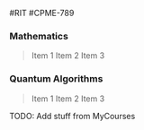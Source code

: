 #RIT #CPME-789 
### Mathematics
> Item 1
> Item 2
> Item 3
### Quantum Algorithms
> Item 1
> Item 2
> Item 3

TODO: Add stuff from MyCourses